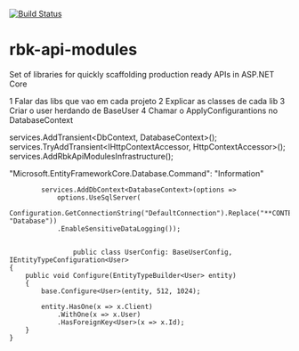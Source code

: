 [![Build Status](https://img.shields.io/appveyor/ci/thiagoloureiro/netcore-jwt-integrator-extension/master.svg)](https://ci.appveyor.com/project/thiagoloureiro/netcore-jwt-integrator-extension)

# rbk-api-modules
Set of libraries for quickly scaffolding production ready APIs in ASP.NET Core

1 Falar das libs que vao em cada projeto
2 Explicar as classes de cada lib
3 Criar o user herdando de BaseUser
4 Chamar o ApplyConfigurantions no DatabaseContext

services.AddTransient<DbContext, DatabaseContext>();
services.TryAddTransient<IHttpContextAccessor, HttpContextAccessor>();
services.AddRbkApiModulesInfrastructure();


"Microsoft.EntityFrameworkCore.Database.Command": "Information"

            services.AddDbContext<DatabaseContext>(options =>
                options.UseSqlServer(
                    Configuration.GetConnectionString("DefaultConnection").Replace("**CONTEXT**", "Database"))
                .EnableSensitiveDataLogging());


                    public class UserConfig: BaseUserConfig, IEntityTypeConfiguration<User>
    { 
        public void Configure(EntityTypeBuilder<User> entity)
        {
            base.Configure<User>(entity, 512, 1024);

            entity.HasOne(x => x.Client)
                .WithOne(x => x.User)
                .HasForeignKey<User>(x => x.Id);
        }
    }